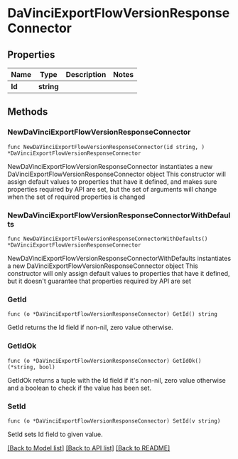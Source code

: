 # DaVinciExportFlowVersionResponseConnector

## Properties

Name | Type | Description | Notes
------------ | ------------- | ------------- | -------------
**Id** | **string** |  | 

## Methods

### NewDaVinciExportFlowVersionResponseConnector

`func NewDaVinciExportFlowVersionResponseConnector(id string, ) *DaVinciExportFlowVersionResponseConnector`

NewDaVinciExportFlowVersionResponseConnector instantiates a new DaVinciExportFlowVersionResponseConnector object
This constructor will assign default values to properties that have it defined,
and makes sure properties required by API are set, but the set of arguments
will change when the set of required properties is changed

### NewDaVinciExportFlowVersionResponseConnectorWithDefaults

`func NewDaVinciExportFlowVersionResponseConnectorWithDefaults() *DaVinciExportFlowVersionResponseConnector`

NewDaVinciExportFlowVersionResponseConnectorWithDefaults instantiates a new DaVinciExportFlowVersionResponseConnector object
This constructor will only assign default values to properties that have it defined,
but it doesn't guarantee that properties required by API are set

### GetId

`func (o *DaVinciExportFlowVersionResponseConnector) GetId() string`

GetId returns the Id field if non-nil, zero value otherwise.

### GetIdOk

`func (o *DaVinciExportFlowVersionResponseConnector) GetIdOk() (*string, bool)`

GetIdOk returns a tuple with the Id field if it's non-nil, zero value otherwise
and a boolean to check if the value has been set.

### SetId

`func (o *DaVinciExportFlowVersionResponseConnector) SetId(v string)`

SetId sets Id field to given value.



[[Back to Model list]](../README.md#documentation-for-models) [[Back to API list]](../README.md#documentation-for-api-endpoints) [[Back to README]](../README.md)



